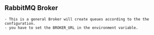 ## RabbitMQ Broker
    - This is a general Broker will create queues according to the the configuration.
    - you have to set the BROKER_URL in the environment variable.